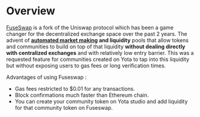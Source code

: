 # Overview

[FuseSwap](https://fuseswap.com/#/swap) is a fork of the Uniswap protocol which has been a game changer for the decentralized exchange space over the past 2 years. The advent of [**automated market makin**](https://cointelegraph.com/explained/uniswap-and-automated-market-makers-explained)**g and liquidity** pools that allow tokens and communities to build on top of that liquidity **without dealing directly with centralized exchanges** and with relatively low entry barrier. This was a requested feature for communities created on Yota to tap into this liquidity but without exposing users to gas fees or long verification times. 

Advantages of using Fuseswap : 

* Gas fees restricted to $0.01 for any transactions.
* Block confirmations much faster than Ethereum chain. 
* You can create your community token on Yota studio and add liquidity for that community token on Fuseswap. 

